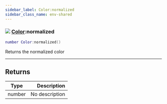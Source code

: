 ```yaml
---
sidebar_label: Color:normalized
sidebar_class_name: env-shared
---
```


### ![](/img/wiki/shared.png) [Color](../color/README.md):normalized

```lua
number Color:normalized()
```

Returns the normalized color<br/>

-----------------
## Returns

| Type   | Description |
| ------ | ----------: |
| number | No description |
